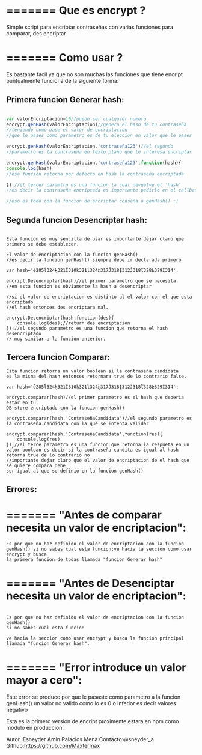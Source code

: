 =======
Que es encrypt ?
==============

Simple script para encriptar contraseñas con varias funciones para comparar, des encriptar 

=======
Como usar ?
==============


Es bastante facil ya que no son muchas las funciones que tiene encript puntualmente funciona de la siguiente forma:

## Primera funcion Generar hash:


```javascript

var valorEncriptacion=10//puede ser cualquier numero
encrypt.genHash(valorEncriptacion)//genera el hash de tu contraseña
//teniendo como base el valor de encriptacion 
//que le pases como parametro es de tu eleccion en valor que le pases

encrypt.genHash(valorEncriptacion,'contraseña123')//el segundo
//parametro es la contraseña en texto plano que te interesa encriptar

encrypt.genHash(valorEncriptacion,'contraseña123',function(hash){
console.log(hash)
//esa funcion retorna por defecto en hash la contraseña encriptada

});//el tercer paramtro es una funcion la cual devuelve el 'hash' 
//es decir la contraseña encriptada es importante pedirlo en el callback de la funcion

//eso es todo con la funcion de encriptar conseña o genHash() :)
```


## Segunda funcion Desencriptar hash:
```

Esta funcion es muy sencilla de usar es importante dejar claro que primero se debe establecer.

El valor de encriptacion con la funcion genHash() 
//es decir la funcion genHash() siempre debe ir declarada primero

var hash='ē285ĺ324ķ321Ĭ310ķ321ĺ324ĳ317Ĵ318Į312Ĵ318ľ328Ŀ329İ314';

encript.Desencriptar(hash)//el primer parametro que se necesita
//en esta funcion es obviamente la hash a desencriptar

//si el valor de encriptacion es distinto al el valor con el que esta encriptado 
//el hash entonces des encriptara mal.

encrypt.Desencriptar(hash,function(des){
	console.log(des);//return des encriptacion
});//el segundo parametro es una funcion que retorna el hash desencriptado
// muy similar a la funcion anterior.
```


## Tercera funcion Comparar:
```
Esta funcion retorna un valor boolean si la contraseña candidata 
es la misma del hash entonces retornara true de lo contrario false.

var hash='ē285ĺ324ķ321Ĭ310ķ321ĺ324ĳ317Ĵ318Į312Ĵ318ľ328Ŀ329İ314';

encrypt.comparar(hash)//el primer parametro es el hash que deberia estar en tu
DB store encriptado con la funcion genHash()

encrypt.comparar(hash,'ContraseñaCandidata')//el segundo parametro es la contraseña candidata con la que se intenta validar

encrypt.comparar(hash,'ContraseñaCandidata',function(res){
	console.log(res)
});//el terce parametro es una funcion que retorna la respueta en un valor boolean es decir si la contraseña candita es igual al hash retorna true de lo contrario no
//importante dejar claro que el valor de encriptacion de el hash que se quiere compara debe 
ser igual al que se definio en la funcion genHash() 
```


## Errores:

=======
"Antes de comparar necesita un valor de encriptacion":
==============
```
Es por que no haz definido el valor de encriptacion con la funcion 
genHash() si no sabes cual esta funcion:ve hacia la seccion como usar encrypt y busca 
la primera funcion de todas llamada "funcion Generar hash"
```
=======
"Antes de Desenciptar necesita un valor de encriptacion":
==============
```

Es por que no haz definido el valor de encriptacion con la funcion genHash() 
si no sabes cual esta funcion

ve hacia la seccion como usar encrypt y busca la funcion principal
llamada "funcion Generar hash".
```

=======
"Error introduce un valor mayor a cero":
==============

Este error se produce por que le pasaste como parametro a la funcion genHash()
un valor no valido como lo es 0 o inferior es decir valores negativo

Esta es la primero version de encript proximente estara en npm como modulo en produccion.

Autor :Esneyder Amin Palacios Mena 
Contacto:@sneyder_a 
Github:https://github.com/Maxtermax